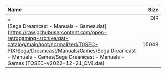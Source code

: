 |Name|Size|
|:---|---:|
|[..](../index.html)|DIR|
|[Sega Dreamcast - Manuals - Games.dat](https://raw.githubusercontent.com/open-retrogaming-archive/dat-catalog/main/root/normalized/TOSEC-PIX/Sega/Dreamcast/Manuals/Games/Sega Dreamcast - Manuals - Games/Sega Dreamcast - Manuals - Games (TOSEC-v2022-12-21_CM).dat)|15048|
